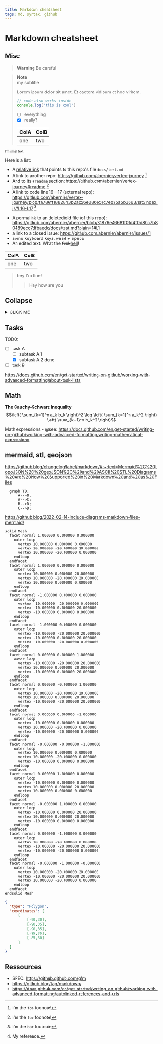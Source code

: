 ```yaml
---
title: Markdown cheatsheet
tags: md, syntax, github
---
```


Markdown cheatsheet
===

Misc
---

> **Warning** Be careful

> **Note** <br>my subtitle
>
> Lorem ipsum dolor sit amet. Et caetera vidisum et hoc virkem.
>
> ```js
> // code also works inside
> console.log("this is cool")
> ```
>
> - [ ] everything
> - [x] really?
>
> |ColA|ColB|
> |-|-|
> |one|two|

<!--
I'm a comment
-->

<sup><sub>I'm small text</sub></sup>

Here is a list:

- A [relative link](docs/test.md) that points to this repo's file `docs/test.md`
- A link to another repo: https://github.com/abernier/vertex-journey [^foo]
- And to its `#readme` section: https://github.com/abernier/vertex-journey#readme [^foo]
- A link to code line 16—17 (external repo): https://github.com/abernier/vertex-journey/blob/fa786ff1882843b2ac56e086651c7eb25a5b3663/src/index.js#L16-L17 [^bar]
[^bar]: I'm the `bar` footnote
- A permalink to an deleted/old file (of this repo): https://github.com/abernier/abernier/blob/81876e46681f01d4f0d80c7b80489ecc7dfbaedc/docs/test.md?plain=1#L1
- a link to a closed issue: https://github.com/abernier/abernier/issues/1
- some keyboard keys: <kbd>w</kbd><kbd>a</kbd><kbd>s</kbd><kbd>d</kbd> + <kbd>space</kbd>
- An edited text: What the <del>fuck</del><ins>hell</ins>!

[^foo]: I'm the `foo` foonote!

|ColA|ColB|
|-|-|
|one|two|

> hey I'm fine!
>> Hey how are you

Collapse
---

<details><summary>CLICK ME</summary>
<div>
  
#### We can hide anything, even code![^1]
[^1]: My reference.

```ruby
   puts "Hello World"
```
  
</div>
</details>

Tasks
---

TODO:
- [ ] task A
  - [ ] subtask A.1
  - [x] subtask A.2 done
- [ ] task B

https://docs.github.com/en/get-started/writing-on-github/working-with-advanced-formatting/about-task-lists

## Math

**The Cauchy-Schwarz Inequality**
$$\left( \sum_{k=1}^n a_k b_k \right)^2 \leq \left( \sum_{k=1}^n a_k^2 \right) \left( \sum_{k=1}^n b_k^2 \right)$$

Math expressions - @see: https://docs.github.com/en/get-started/writing-on-github/working-with-advanced-formatting/writing-mathematical-expressions

## mermaid, stl, geojson

https://github.blog/changelog/label/markdown/#:~:text=Mermaid%2C%20topoJSON%2C%20geoJSON%2C%20and%20ASCII%20STL%20Diagrams%20Are%20Now%20Supported%20in%20Markdown%20and%20as%20Files

```mermaid
  graph TD;
      A-->B;
      A-->C;
      B-->D;
      C-->D;
```
https://github.blog/2022-02-14-include-diagrams-markdown-files-mermaid/

```stl
solid Mesh
  facet normal 1.000000 0.000000 0.000000
    outer loop
      vertex 10.000000 0.000000 0.000000
      vertex 10.000000 -20.000000 20.000000
      vertex 10.000000 -20.000000 0.000000
    endloop
  endfacet
  facet normal 1.000000 0.000000 0.000000
    outer loop
      vertex 10.000000 0.000000 20.000000
      vertex 10.000000 -20.000000 20.000000
      vertex 10.000000 0.000000 0.000000
    endloop
  endfacet
  facet normal -1.000000 0.000000 0.000000
    outer loop
      vertex -10.000000 -20.000000 0.000000
      vertex -10.000000 0.000000 20.000000
      vertex -10.000000 0.000000 0.000000
    endloop
  endfacet
  facet normal -1.000000 0.000000 0.000000
    outer loop
      vertex -10.000000 -20.000000 20.000000
      vertex -10.000000 0.000000 20.000000
      vertex -10.000000 -20.000000 0.000000
    endloop
  endfacet
  facet normal 0.000000 0.000000 1.000000
    outer loop
      vertex -10.000000 -20.000000 20.000000
      vertex 10.000000 0.000000 20.000000
      vertex -10.000000 0.000000 20.000000
    endloop
  endfacet
  facet normal 0.000000 -0.000000 1.000000
    outer loop
      vertex 10.000000 -20.000000 20.000000
      vertex 10.000000 0.000000 20.000000
      vertex -10.000000 -20.000000 20.000000
    endloop
  endfacet
  facet normal 0.000000 0.000000 -1.000000
    outer loop
      vertex -10.000000 0.000000 0.000000
      vertex 10.000000 -20.000000 0.000000
      vertex -10.000000 -20.000000 0.000000
    endloop
  endfacet
  facet normal -0.000000 -0.000000 -1.000000
    outer loop
      vertex 10.000000 0.000000 0.000000
      vertex 10.000000 -20.000000 0.000000
      vertex -10.000000 0.000000 0.000000
    endloop
  endfacet
  facet normal 0.000000 1.000000 0.000000
    outer loop
      vertex -10.000000 0.000000 0.000000
      vertex 10.000000 0.000000 20.000000
      vertex 10.000000 0.000000 0.000000
    endloop
  endfacet
  facet normal -0.000000 1.000000 0.000000
    outer loop
      vertex -10.000000 0.000000 20.000000
      vertex 10.000000 0.000000 20.000000
      vertex -10.000000 0.000000 0.000000
    endloop
  endfacet
  facet normal 0.000000 -1.000000 0.000000
    outer loop
      vertex 10.000000 -20.000000 0.000000
      vertex -10.000000 -20.000000 20.000000
      vertex -10.000000 -20.000000 0.000000
    endloop
  endfacet
  facet normal -0.000000 -1.000000 -0.000000
    outer loop
      vertex 10.000000 -20.000000 20.000000
      vertex -10.000000 -20.000000 20.000000
      vertex 10.000000 -20.000000 0.000000
    endloop
  endfacet
endsolid Mesh
```

```geojson
{
  "type": "Polygon",
  "coordinates": [
      [
          [-90,30],
          [-90,35],
          [-90,35],
          [-85,35],
          [-85,30]
      ]
  ]
}
```

Ressources
---

- SPEC: https://github.github.com/gfm
- https://github.blog/tag/markdown/
- https://docs.github.com/en/get-started/writing-on-github/working-with-advanced-formatting/autolinked-references-and-urls
